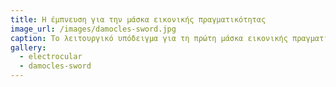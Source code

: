 ```yaml
---
title: Η έμπνευση για την μάσκα εικονικής πραγματικότητας 
image_url: /images/damocles-sword.jpg
caption: Το λειτουργικό υπόδειγμα για τη πρώτη μάσκα εικονικής πραγματικότητας βασίζεται σε μια παρόμοια φορετή συσκευή, η οποία στέλνει στο ένα μάτι του χειριστή ελικοπτέρου την εικόνα από το πίσω μέρος, ώστε να διευκολύνει τη προσγείωση σε περιορισμένους χώρους, όπως τα πλοία. Πάνω σε αυτή την ιδεά θα προστεθούν διπλές οθόνες και αισθητήρας κίνησης του κεφαλιού, έτσι ώστε να δημιουργηθεί η αίσθηση της εμβύθισης.sx
gallery:
  - electrocular
  - damocles-sword
---
```

    
